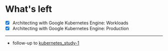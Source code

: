 # What's left
- [X] Architecting with Google Kubernetes Engine: Workloads 
- [X] Architecting with Google Kubernetes Engine: Production

------------
* follow-up to [kubernetes_study-1](https://github.com/luna-young/kubernetes_study-1)
